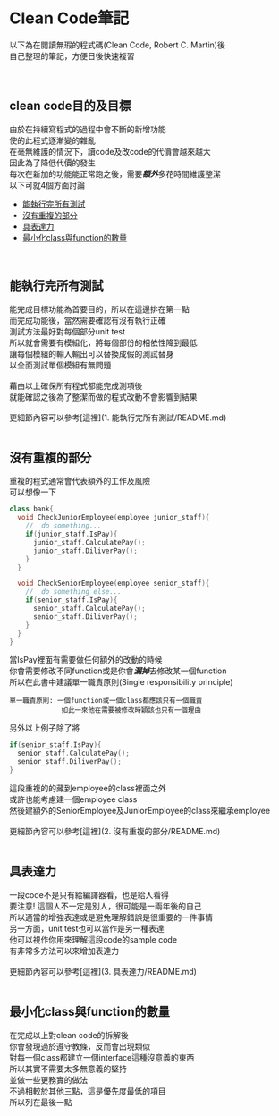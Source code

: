 # Clean Code筆記

以下為在閱讀無瑕的程式碼(Clean Code, Robert C. Martin)後<br>
自己整理的筆記，方便日後快速複習
<br>
<br>
<br>

clean code目的及目標
-------------
由於在持續寫程式的過程中會不斷的新增功能<br>
使的此程式逐漸變的雜亂<br>
在毫無維護的情況下，讀code及改code的代價會越來越大<br>
因此為了降低代價的發生<br>
每次在新加的功能能正常跑之後，需要***額外***多花時間維護整潔<br>
以下可就4個方面討論
* [能執行完所有測試](#能執行完所有測試)
* [沒有重複的部分](#沒有重複的部分)
* [具表達力](#具表達力)
* [最小化class與function的數量](#最小化class與function的數量)
<br>

能執行完所有測試
-------------
能完成目標功能為首要目的，所以在這邊排在第一點<br>
而完成功能後，當然需要確認有沒有執行正確<br>
測試方法最好對每個部分unit test<br>
所以就會需要有模組化，將每個部份的相依性降到最低<br>
讓每個模組的輸入輸出可以替換成假的測試替身<br>
以全面測試單個模組有無問題<br>
<br>
藉由以上確保所有程式都能完成測項後<br>
就能確認之後為了整潔而做的程式改動不會影響到結果<br>
<br>
更細節內容可以參考[這裡](1. 能執行完所有測試/README.md)<br>
<br>

沒有重複的部分
-------------
重複的程式通常會代表額外的工作及風險<br>
可以想像一下<br>
```C++
class bank{
  void CheckJuniorEmployee(employee junior_staff){
    //  do something...
    if(junior_staff.IsPay){
      junior_staff.CalculatePay();
      junior_staff.DiliverPay();
    }
  }

  void CheckSeniorEmployee(employee senior_staff){
    //  do something else...
    if(senior_staff.IsPay){
      senior_staff.CalculatePay();
      senior_staff.DiliverPay();
    }
  }
}
```
當IsPay裡面有需要做任何額外的改動的時候<br>
你會需要修改不同function或是你會***漏掉***去修改某一個function<br>
所以在此書中建議單一職責原則(Single responsibility principle)<br>
```
單一職責原則: 一個function或一個class都應該只有一個職責
             如此一來他在需要被修改時穎該也只有一個理由
```
另外以上例子除了將
```C++
if(senior_staff.IsPay){
  senior_staff.CalculatePay();
  senior_staff.DiliverPay();
}
```
這段重複的的藏到employee的class裡面之外<br>
或許也能考慮建一個employee class<br>
然後建額外的SeniorEmployee及JuniorEmployee的class來繼承employee<br>
<br>
更細節內容可以參考[這裡](2. 沒有重複的部分/README.md)<br>
<br>

具表達力
-------------
一段code不是只有給編譯器看，也是給人看得<br>
要注意! 這個人不一定是別人，很可能是一兩年後的自己<br>
所以適當的增強表達或是避免理解錯誤是很重要的一件事情<br>
另一方面，unit test也可以當作是另一種表達<br>
他可以視作你用來理解這段code的sample code<br>
有非常多方法可以來增加表達力<br>
<br>
更細節內容可以參考[這裡](3. 具表達力/README.md)<br>
<br>

最小化class與function的數量
-------------
在完成以上對clean code的拆解後<br>
你會發現過於遵守教條，反而會出現類似<br>
對每一個class都建立一個interface這種沒意義的東西<br>
所以其實不需要太多無意義的堅持<br>
並做一些更務實的做法<br>
不過相較於其他三點，這是優先度最低的項目<br>
所以列在最後一點<br>
<br>



